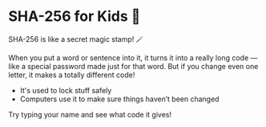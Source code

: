 # SHA-256 for Kids 🧒

SHA-256 is like a secret magic stamp! 🪄

When you put a word or sentence into it, it turns it into a really long code — like a special password made just for that word. But if you change even one letter, it makes a totally different code!

- It's used to lock stuff safely
- Computers use it to make sure things haven’t been changed

Try typing your name and see what code it gives!
